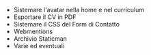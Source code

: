 - Sistemare l'avatar nella home e nel curriculum
- Esportare il CV in PDF
- Sistemare il CSS del Form di Contatto
- Webmentions
- Archivio Staticman
- Varie ed eventuali
